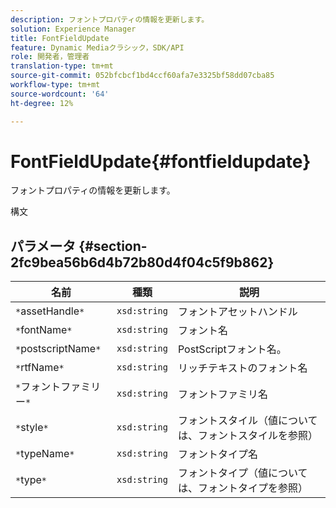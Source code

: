 ```yaml
---
description: フォントプロパティの情報を更新します。
solution: Experience Manager
title: FontFieldUpdate
feature: Dynamic Mediaクラシック，SDK/API
role: 開発者，管理者
translation-type: tm+mt
source-git-commit: 052bfcbcf1bd4ccf60afa7e3325bf58dd07cba85
workflow-type: tm+mt
source-wordcount: '64'
ht-degree: 12%

---
```



# FontFieldUpdate{#fontfieldupdate}

フォントプロパティの情報を更新します。

構文

## パラメータ {#section-2fc9bea56b6d4b72b80d4f04c5f9b862}

| 名前 | 種類 | 説明 |
|---|---|---|
| `*`assetHandle`*` | `xsd:string` | フォントアセットハンドル |
| `*`fontName`*` | `xsd:string` | フォント名 |
| `*`postscriptName`*` | `xsd:string` | PostScriptフォント名。 |
| `*`rtfName`*` | `xsd:string` | リッチテキストのフォント名 |
| `*`フォントファミリー`*` | `xsd:string` | フォントファミリ名 |
| `*`style`*` | `xsd:string` | フォントスタイル（値については、フォントスタイルを参照） |
| `*`typeName`*` | `xsd:string` | フォントタイプ名 |
| `*`type`*` | `xsd:string` | フォントタイプ（値については、フォントタイプを参照） |

